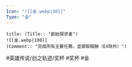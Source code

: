 ```yaml
---
Icon: "![[金.webp|30]]"
Type: "金"
---
```

```ad-ed-ha-gold
title: (Title:: "創始探求者")
![[金.webp|100]]
(Comment:: "完成所有主要任務，並領取報酬（EX除外）")
```

#英雄传说/创之轨迹/奖杯  #奖杯 #金